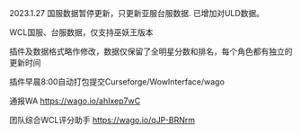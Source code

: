 2023.1.27 国服数据暂停更新，只更新亚服台服数据.
          已增加对ULD数据。

WCL国服、台服数据，仅支持巫妖王版本

插件及数据格式略作修改，数据仅保留了全明星分数和排名，每个角色都有独立的更新时间


插件早晨8:00自动打包提交Curseforge/WowInterface/wago

通报WA  https://wago.io/ahIxep7wC

团队综合WCL评分助手 https://wago.io/qJP-BRNrm
